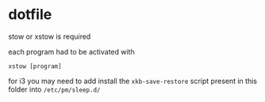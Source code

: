 dotfile
=======
stow or xstow is required

each program had to be activated with

    xstow [program]

for i3 you may need to add install the `xkb-save-restore` script present in this folder into `/etc/pm/sleep.d/`
